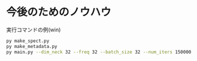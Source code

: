 # 今後のためのノウハウ

実行コマンドの例(win)

```bash
py make_spect.py
py make_metadata.py
py main.py --dim_neck 32 --freq 32 --batch_size 32 --num_iters 150000
```